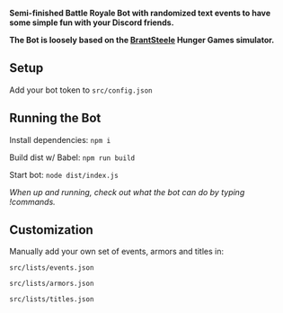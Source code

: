 **Semi-finished Battle Royale Bot with randomized text events to have some simple fun with your Discord friends.**

**The Bot is loosely based on the [BrantSteele](https://brantsteele.net) Hunger Games simulator.**

  

## Setup

Add your bot token to `src/config.json`

## Running the Bot

Install dependencies: `npm i`

Build dist w/ Babel: `npm run build`

Start bot: `node dist/index.js`

*When up and running, check out what the bot can do by typing !commands.*

## Customization

Manually add your own set of events, armors and titles in:

`src/lists/events.json`

`src/lists/armors.json`

`src/lists/titles.json`
